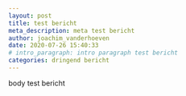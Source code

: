 ```yaml
---
layout: post
title: test bericht
meta_description: meta test bericht
author: joachim_vanderhoeven
date: 2020-07-26 15:40:33
# intro_paragraph: intro paragraph test bericht
categories: dringend bericht
---
```

body test bericht